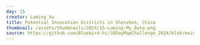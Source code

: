 ```yaml
---
day: 15
creator: Luming Xu
title: Potential Innovation Districts in Shenzhen, China
thumbnail: /assets/thumbnails/2024/15-Luming-My_Data.png
source: https://github.com/Bluebird-hi/30DayMapChallenge_2024/blob/main/15-My%20Data/15-My_Data.R
---
```

